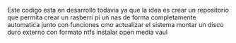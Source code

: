 Este codigo esta en desarrollo todavia ya que la idea es crear un repositorio que permita crear un rasberri pi un nas de forma completamente automatica junto con funciones cmo
  actualizar el sistema
  montar un disco duro externo con formato ntfs
  instalar open media vaul
  
